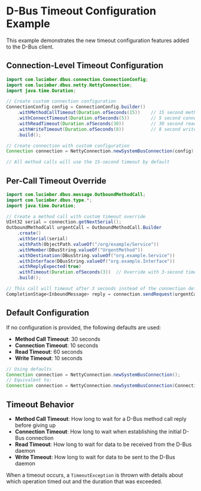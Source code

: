 # D-Bus Timeout Configuration Example

This example demonstrates the new timeout configuration features added to the D-Bus client.

## Connection-Level Timeout Configuration

```java
import com.lucimber.dbus.connection.ConnectionConfig;
import com.lucimber.dbus.netty.NettyConnection;
import java.time.Duration;

// Create custom connection configuration
ConnectionConfig config = ConnectionConfig.builder()
    .withMethodCallTimeout(Duration.ofSeconds(15))    // 15 second method call timeout
    .withConnectTimeout(Duration.ofSeconds(5))        // 5 second connection timeout
    .withReadTimeout(Duration.ofSeconds(30))          // 30 second read timeout
    .withWriteTimeout(Duration.ofSeconds(8))          // 8 second write timeout
    .build();

// Create connection with custom configuration
Connection connection = NettyConnection.newSystemBusConnection(config);

// All method calls will use the 15-second timeout by default
```

## Per-Call Timeout Override

```java
import com.lucimber.dbus.message.OutboundMethodCall;
import com.lucimber.dbus.type.*;
import java.time.Duration;

// Create a method call with custom timeout override
UInt32 serial = connection.getNextSerial();
OutboundMethodCall urgentCall = OutboundMethodCall.Builder
    .create()
    .withSerial(serial)
    .withPath(ObjectPath.valueOf("/org/example/Service"))
    .withMember(DBusString.valueOf("UrgentMethod"))
    .withDestination(DBusString.valueOf("org.example.Service"))
    .withInterface(DBusString.valueOf("org.example.Interface"))
    .withReplyExpected(true)
    .withTimeout(Duration.ofSeconds(3))  // Override with 3-second timeout
    .build();

// This call will timeout after 3 seconds instead of the connection default
CompletionStage<InboundMessage> reply = connection.sendRequest(urgentCall);
```

## Default Configuration

If no configuration is provided, the following defaults are used:

- **Method Call Timeout**: 30 seconds
- **Connection Timeout**: 10 seconds  
- **Read Timeout**: 60 seconds
- **Write Timeout**: 10 seconds

```java
// Using defaults
Connection connection = NettyConnection.newSystemBusConnection();
// Equivalent to:
Connection connection = NettyConnection.newSystemBusConnection(ConnectionConfig.defaultConfig());
```

## Timeout Behavior

- **Method Call Timeout**: How long to wait for a D-Bus method call reply before giving up
- **Connection Timeout**: How long to wait when establishing the initial D-Bus connection
- **Read Timeout**: How long to wait for data to be received from the D-Bus daemon
- **Write Timeout**: How long to wait for data to be sent to the D-Bus daemon

When a timeout occurs, a `TimeoutException` is thrown with details about which operation timed out and the duration that was exceeded.